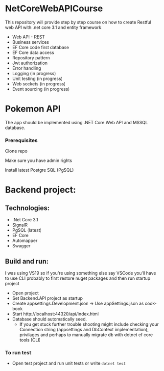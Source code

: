 # NetCoreWebAPICourse
This repository will provide step by step course on how to create Restful web API with .net core 3.1 and entity framework

- Web API - REST
- Business services
- EF Core code first database
- EF Core data access
- Repository pattern
- Jwt authorization
- Error handling
- Logging (in progress)
- Unit testing (in progress)
- Web sockets (in progress)
- Event sourcing (in progress)

# Pokemon API
<p>The app should be implemented using .NET Core Web API and MSSQL database.</p>

### Prerequisites
<p>Clone repo</p>
<p>Make sure you have admin rights</p>
<p>Install latest Postgre SQL (PgSQL)</p>

# Backend project:
## Technologies: 
* .Net Core 3.1
* SignalR
* PgSQL (latest)
* EF Core
* Automapper
* Swagger 

## Build and run:
I was using VS19 so if you're using something else say VSCode you'll have to use CLI probably to first restore nuget packages and then run startup project
* Open project
* Set Backend.API project as startup
* Create appsettings.Development.json -> Use appSettings.json as cook-book
* Start http://localhost:44320/api/index.html
* Database should automatically seed.
  * If you get stuck further trouble shooting might include checking your Connection string (appsettings and DbContext implementation), privilages and perhaps to manually migrate db with dotnet ef core tools (CLI) 

### To run test
* Open test project and run unit tests or write `dotnet test`

